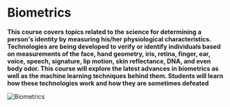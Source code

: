 # Biometrics

 <b> This course covers topics related to the science for determining a person's identity by measuring his/her physiological characteristics. Technologies are
being developed to verify or identify individuals based on measurements of the face, hand geometry, iris, retina, finger, ear, voice, speech, signature, lip motion, skin reflectance, DNA, and even body odor. This course will explore the latest advances in biometrics as well as the machine learning techniques behind them. Students will learn how these technologies work and how they are sometimes defeated </b> 

![Biometrics](https://user-images.githubusercontent.com/63553675/156919442-6e719b3f-0311-4376-8717-57d5210d6242.png)
